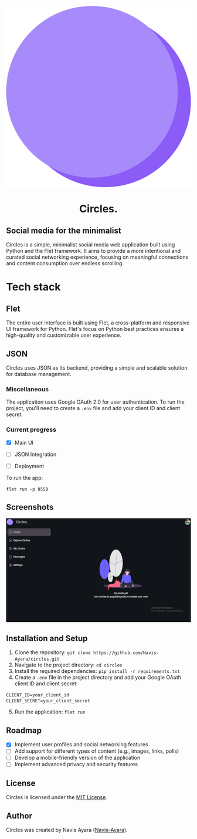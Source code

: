 <center><img src="src/assets/images/logo.svg" style="height:140;"><h1>Circles.</h1></center>

## Social media for the minimalist
Circles is a simple, minimalist social media web application built using Python and the Flet framework. It aims to provide a more intentional and curated social networking experience, focusing on meaningful connections and content consumption over endless scrolling.

# Tech stack
## Flet
The entire user interface is built using Flet, a cross-platform and responsive UI framework for Python. Flet's focus on Python best practices ensures a high-quality and customizable user experience.

## JSON
Circles uses JSON as its backend, providing a simple and scalable solution for database management.

### Miscellaneous
The application uses Google OAuth 2.0 for user authentication. To run the project, you'll need to create a `.env` file and add your client ID and client secret.

### Current progress
- [x] Main UI
- [ ] JSON Integration
- [ ] Deployment


To run the app:
```
flet run -p 8550
```
## Screenshots
![Circles UI](src/assets/images/screenshot.png)

## Installation and Setup
1. Clone the repository: `git clone https://github.com/Navis-Ayara/circles.git`
2. Navigate to the project directory: `cd circles`
3. Install the required dependencies: `pip install -r requirements.txt`
4. Create a `.env` file in the project directory and add your Google OAuth client ID and client secret:

```
CLIENT_ID=your_client_id
CLIENT_SECRET=your_client_secret
```

5. Run the application: `flet run`

## Roadmap
- [x] Implement user profiles and social networking features
- [ ] Add support for different types of content (e.g., images, links, polls)
- [ ] Develop a mobile-friendly version of the application
- [ ] Implement advanced privacy and security features

<!-- ## Contributing
Contributions to the Circles project are welcome! If you'd like to report a bug, suggest a feature, or submit a pull request, please follow the guidelines in the [CONTRIBUTING.md](CONTRIBUTING.md) file. -->

## License
Circles is licensed under the [MIT License](LICENSE).

## Author
Circles was created by Navis Ayara ([Navis-Ayara](https://github.com/Vavis-Ayara)).